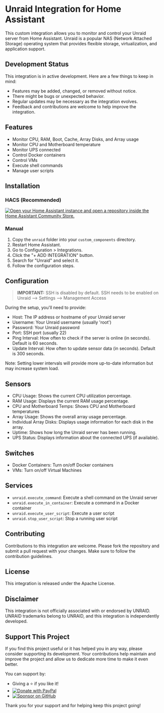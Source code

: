 # Unraid Integration for Home Assistant

This custom integration allows you to monitor and control your Unraid server from Home Assistant. Unraid is a popular NAS (Network Attached Storage) operating system that provides flexible storage, virtualization, and application support.

## Development Status

This integration is in active development. Here are a few things to keep in mind:

- Features may be added, changed, or removed without notice.
- There might be bugs or unexpected behavior.
- Regular updates may be necessary as the integration evolves.
- Feedback and contributions are welcome to help improve the integration.

## Features

- Monitor CPU, RAM, Boot, Cache, Array Disks, and Array usage
- Monitor CPU and Motherboard temperature
- Monitor UPS connected
- Control Docker containers
- Control VMs
- Execute shell commands
- Manage user scripts

## Installation

### HACS (Recommended)

[![Open your Home Assistant instance and open a repository inside the Home Assistant Community Store.](https://my.home-assistant.io/badges/hacs_repository.svg)](https://my.home-assistant.io/redirect/hacs_repository/?owner=domalab&repository=ha-unraid&category=integration)

### Manual

1. Copy the `unraid` folder into your `custom_components` directory.
2. Restart Home Assistant.
3. Go to Configuration > Integrations.
4. Click the "+ ADD INTEGRATION" button.
5. Search for "Unraid" and select it.
6. Follow the configuration steps.

## Configuration

> **IMPORTANT:** SSH is disabled by default. SSH needs to be enabled on Unraid --> Settings --> Management Access

During the setup, you'll need to provide:

- Host: The IP address or hostname of your Unraid server
- Username: Your Unraid username (usually 'root')
- Password: Your Unraid password
- Port: SSH port (usually 22)
- Ping Interval: How often to check if the server is online (in seconds). Default is 60 seconds.
- Update Interval: How often to update sensor data (in seconds). Default is 300 seconds.

Note: Setting lower intervals will provide more up-to-date information but may increase system load.

## Sensors

- CPU Usage: Shows the current CPU utilization percentage.
- RAM Usage: Displays the current RAM usage percentage.
- CPU and Motherboard Temps: Shows CPU and Motherboard temperatures
- Array Usage: Shows the overall array usage percentage.
- Individual Array Disks: Displays usage information for each disk in the array.
- Uptime: Shows how long the Unraid server has been running.
- UPS Status: Displays information about the connected UPS (if available).

## Switches

- Docker Containers: Turn on/off Docker containers
- VMs: Turn on/off Virtual Machines

## Services

- `unraid.execute_command`: Execute a shell command on the Unraid server
- `unraid.execute_in_container`: Execute a command in a Docker container
- `unraid.execute_user_script`: Execute a user script
- `unraid.stop_user_script`: Stop a running user script

## Contributing

Contributions to this integration are welcome. Please fork the repository and submit a pull request with your changes. Make sure to follow the contribution guidelines.

## License

This integration is released under the Apache License.

## Disclaimer

This integration is not officially associated with or endorsed by UNRAID. UNRAID trademarks belong to UNRAID, and this integration is independently developed.

## Support This Project

If you find this project useful or it has helped you in any way, please consider supporting its development. Your contributions help maintain and improve the project and allow us to dedicate more time to make it even better.

You can support by:

- Giving a ⭐ if you like it!
- [![Donate with PayPal](https://www.paypalobjects.com/webstatic/en_US/i/buttons/PP_logo_h_150x38.png)](https://www.paypal.com/donate?hosted_button_id=VS3VTJZW7Q8NC)
- [![Sponsor on GitHub](https://img.shields.io/badge/Sponsor%20on%20GitHub-brightgreen?style=for-the-badge&logo=github)](https://github.com/sponsors/domalab)

Thank you for your support and for helping keep this project going!
